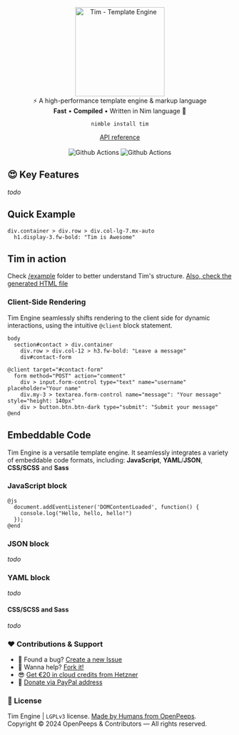 <p align="center">
  <img src="https://raw.githubusercontent.com/openpeeps/tim/main/.github/timengine.png" alt="Tim - Template Engine" width="200px" height="200px"><br>
  ⚡️ A high-performance template engine & markup language<br>
  <strong>Fast</strong> • <strong>Compiled</strong> • Written in Nim language 👑
</p>

<p align="center">
  <code>nimble install tim</code>
</p>

<p align="center">
  <a href="https://openpeeps.github.io/tim/">API reference</a><br><br>
  <img src="https://github.com/openpeeps/tim/workflows/test/badge.svg" alt="Github Actions"> <img src="https://github.com/openpeeps/tim/workflows/docs/badge.svg" alt="Github Actions">
</p>


## 😍 Key Features
_todo_

## Quick Example
```timl
div.container > div.row > div.col-lg-7.mx-auto
  h1.display-3.fw-bold: "Tim is Awesome"
```

## Tim in action
Check [/example](https://github.com/openpeeps/tim/tree/main/example) folder to better understand Tim's structure. [Also, check the generated HTML file](https://htmlpreview.github.io/?https://raw.githubusercontent.com/openpeeps/tim/main/example/preview.html) 

### Client-Side Rendering
Tim Engine seamlessly shifts rendering to the client side for dynamic interactions, using the intuitive `@client` block statement.

```timl
body
  section#contact > div.container
    div.row > div.col-12 > h3.fw-bold: "Leave a message"
    div#contact-form

@client target="#contact-form"
  form method="POST" action="comment"
    div > input.form-control type="text" name="username" placeholder="Your name"
    div.my-3 > textarea.form-control name="message": "Your message" style="height: 140px"
    div > button.btn.btn-dark type="submit": "Submit your message"
@end
```
## Embeddable Code
Tim Engine is a versatile template engine. It seamlessly integrates a variety of embeddable code formats, including:
**JavaScript**, **YAML**/**JSON**, **CSS/SCSS** and **Sass**

### JavaScript block

```timl
@js
  document.addEventListener('DOMContentLoaded', function() {
    console.log("Hello, hello, hello!")
  });
@end
```

### JSON block
_todo_

### YAML block
_todo_

#### CSS/SCSS and Sass
_todo_


### ❤ Contributions & Support
- 🐛 Found a bug? [Create a new Issue](https://github.com/openpeeps/tim/issues)
- 👋 Wanna help? [Fork it!](https://github.com/openpeeps/tim/fork)
- 😎 [Get €20 in cloud credits from Hetzner](https://hetzner.cloud/?ref=Hm0mYGM9NxZ4)
- 🥰 [Donate via PayPal address](https://www.paypal.com/donate/?hosted_button_id=RJK3ZTDWPL55C)

### 🎩 License
Tim Engine | `LGPLv3` license. [Made by Humans from OpenPeeps](https://github.com/openpeeps).<br>
Copyright &copy; 2024 OpenPeeps & Contributors &mdash; All rights reserved.
